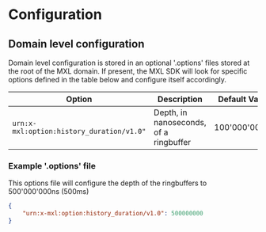 <!-- SPDX-FileCopyrightText: 2025 Contributors to the Media eXchange Layer project. -->
<!-- SPDX-License-Identifier: CC-BY-4.0 -->

# Configuration

## Domain level configuration

Domain level configuration is stored in an optional '.options' files stored at the root of the MXL domain.  If present, the MXL SDK will look for specific options defined in the table below and configure itself accordingly.

| Option        | Description                | Default Value |
|----------------|---------------------------|---------------|
| `urn:x-mxl:option:history_duration/v1.0"`         | Depth, in nanoseconds, of a ringbuffer         | 100'000'000ns   |

### Example '.options' file

This options file will configure the depth of the ringbuffers to 500'000'000ns (500ms)

```json
{
    "urn:x-mxl:option:history_duration/v1.0": 500000000
}
```

